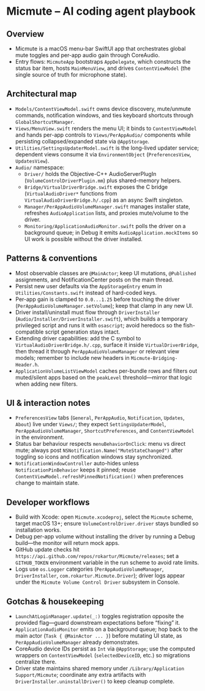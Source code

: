 # Micmute – AI coding agent playbook

## Overview
- Micmute is a macOS menu-bar SwiftUI app that orchestrates global mute toggles and per-app audio gain through CoreAudio.
- Entry flows: `MicmuteApp` bootstraps `AppDelegate`, which constructs the status bar item, hosts `MainMenuView`, and drives `ContentViewModel` (the single source of truth for microphone state).

## Architectural map
- `Models/ContentViewModel.swift` owns device discovery, mute/unmute commands, notification windows, and ties keyboard shortcuts through `GlobalShortcutManager`.
- `Views/MenuView.swift` renders the menu UI; it binds to `ContentViewModel` and hands per-app controls to `Views/PerAppAudio/` components while persisting collapsed/expanded state via `@AppStorage`.
- `Utilities/SettingsUpdaterModel.swift` is the long-lived updater service; dependent views consume it via `EnvironmentObject` (`PreferencesView`, `UpdatesView`).
- `Audio/` namespace:
  - `Driver/` holds the Objective-C++ AudioServerPlugIn (`VolumeControlDriverPlugin.mm`) plus shared-memory helpers.
  - `Bridge/VirtualDriverBridge.swift` exposes the C bridge (`VirtualAudioDriver*` functions from `VirtualAudioDriverBridge.h/.cpp`) as an async Swift singleton.
  - `Manager/PerAppAudioVolumeManager.swift` manages installer state, refreshes `AudioApplication` lists, and proxies mute/volume to the driver.
  - `Monitoring/ApplicationAudioMonitor.swift` polls the driver on a background queue; in Debug it emits `AudioApplication.mockItems` so UI work is possible without the driver installed.

## Patterns & conventions
- Most observable classes are `@MainActor`; keep UI mutations, `@Published` assignments, and NotificationCenter posts on the main thread.
- Persist new user defaults via the `AppStorageEntry` enum in `Utilities/Constants.swift` instead of hard-coded keys.
- Per-app gain is clamped to `0.0...1.25` before touching the driver (`PerAppAudioVolumeManager.setVolume`); keep that clamp in any new UI.
- Driver install/uninstall must flow through `DriverInstaller` (`Audio/Installer/DriverInstaller.swift`), which builds a temporary privileged script and runs it with `osascript`; avoid heredocs so the fish-compatible script generation stays intact.
- Extending driver capabilities: add the C symbol to `VirtualAudioDriverBridge.h/.cpp`, surface it inside `VirtualDriverBridge`, then thread it through `PerAppAudioVolumeManager` or relevant view models; remember to include new headers in `Micmute-Bridging-Header.h`.
- `ApplicationVolumeListViewModel` caches per-bundle rows and filters out muted/silent apps based on the `peakLevel` threshold—mirror that logic when adding new filters.

## UI & interaction notes
- `PreferencesView` tabs (`General`, `PerAppAudio`, `Notification`, `Updates`, `About`) live under `Views/`; they expect `SettingsUpdaterModel`, `PerAppAudioVolumeManager`, `ShortcutPreferences`, and `ContentViewModel` in the environment.
- Status bar behaviour respects `menuBehaviorOnClick`: menu vs direct mute; always post `NSNotification.Name("MuteStateChanged")` after toggling so icons and notification windows stay synchronized.
- `NotificationWindowController` auto-hides unless `NotificationPinBehavior` keeps it pinned; reuse `ContentViewModel.refreshPinnedNotification()` when preferences change to maintain state.

## Developer workflows
- Build with Xcode: open `Micmute.xcodeproj`, select the `Micmute` scheme, target macOS 13+; ensure `VolumeControlDriver.driver` stays bundled so installation works.
- Debug per-app volume without installing the driver by running a Debug build—the monitor will return mock apps.
- GitHub update checks hit `https://api.github.com/repos/rokartur/Micmute/releases`; set a `GITHUB_TOKEN` environment variable in the run scheme to avoid rate limits.
- Logs use `os.Logger` categories (`PerAppAudioVolumeManager`, `DriverInstaller`, `com.rokartur.Micmute.Driver`); driver logs appear under the `Micmute Volume Control Driver` subsystem in Console.

## Gotchas & housekeeping
- `LaunchAtLoginManager.update(_:)` toggles registration opposite the provided flag—guard downstream expectations before “fixing” it.
- `ApplicationAudioMonitor` emits on a background queue; hop back to the main actor (`Task { @MainActor ... }`) before mutating UI state, as `PerAppAudioVolumeManager` already demonstrates.
- CoreAudio device IDs persist as `Int` via `@AppStorage`; use the computed wrappers on `ContentViewModel` (`selectedDeviceID`, etc.) so migrations centralize there.
- Driver state maintains shared memory under `/Library/Application Support/Micmute`; coordinate any extra artifacts with `DriverInstaller.uninstallDriver()` to keep cleanup complete.
